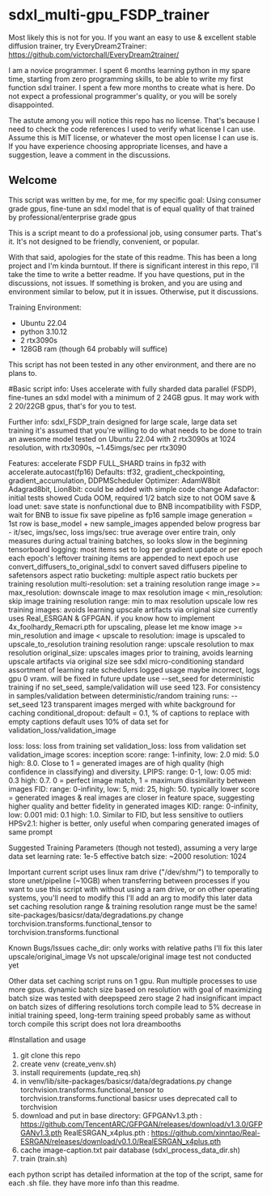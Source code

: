 # sdxl_multi-gpu_FSDP_trainer
Most likely this is not for you.
If you want an easy to use & excellent stable diffusion trainer, try EveryDream2Trainer:
https://github.com/victorchall/EveryDream2trainer/

I am a novice programmer.
I spent 6 months learning python in my spare time, starting from zero programming skills, to be able to write my first function sdxl trainer.
I spent a few more months to create what is here.
Do not expect a professional programmer's quality, or you will be sorely disappointed.

The astute among you will notice this repo has no license.
That's because I need to check the code references I used to verify what license I can use.
Assume this is MIT license, or whatever the most open license I can use is.
If you have experience choosing appropriate licenses, and have a suggestion, leave a comment in the discussions.


## Welcome
This script was written by me, for me, for my specific goal: Using consumer grade gpus, fine-tune an sdxl model that is of equal quality of that trained by professional/enterprise grade gpus

This is a script meant to do a professional job, using consumer parts.  That's it.  It's not designed to be friendly, convenient, or popular.


With that said, apologies for the state of this readme. This has been a long project and I'm kinda burntout.  If there is significant interest in this repo, I'll take the time to write a better readme.  If you have questions, put in the discussions, not issues.  If something is broken, and you are using and environment similar to below, put it in issues.  Otherwise, put it discussions.


Training Environment:

- Ubuntu 22.04
- python 3.10.12
- 2 rtx3090s
- 128GB ram (though 64 probably will suffice)


This script has not been tested in any other environment, and there are no plans to.

#Basic script info:
Uses accelerate with fully sharded data parallel (FSDP), fine-tunes an sdxl model with a minimum of 2 24GB gpus.
It may work with 2 20/22GB gpus, that's for you to test.

Further info:
sdxl_FSDP_train
    designed for large scale, large data set training
    it's assumed that you're willing to do what needs to be done to train an awesome model
    tested on Ubuntu 22.04 with 2 rtx3090s
    at 1024 resolution, with rtx3090s, ~1.45imgs/sec per rtx3090

Features:
    accelerate FSDP FULL_SHARD
    trains in fp32 with accelerate.autocast(fp16)
    Defaults: tf32, gradient_checkpointing, gradient_accumulation, DDPMScheduler
    Optimizer: AdamW8bit
        Adagrad8bit, Lion8bit: could be added with simple code change
        Adafactor: initial tests showed Cuda OOM, required 1/2 batch size to not OOM
    save & load unet: save state is nonfunctional due to BNB incompatibility with FSDP, wait for BNB to issue fix
    save pipeline as fp16
    sample image generation = 1st row is base_model + new sample_images appended below
    progress bar - it/sec, imgs/sec, loss
        imgs/sec: true average over entire train, only measures during actual training batches, so looks slow in the beginning
    tensorboard logging: most items set to log per gradient update or per epoch
    each epoch's leftover training items are appended to next epoch
    use convert_diffusers_to_original_sdxl to convert saved diffusers pipeline to safetensors
    aspect ratio bucketing: multiple aspect ratio buckets per training resolution
    multi-resolution: set a training resolution range
        image >= max_resolution: downscale image to max resolution
  		  image < min_resolution: skip image
            training resolution range: min to max resolution
    upscale low res training images: avoids learning upscale artifacts via original size
        currently uses Real_ESRGAN & GFPGAN.
            if you know how to implement 4x_foolhardy_Remacri.pth for upscaling, please let me know
        image >= min_resolution and image < upscale to resolution:
			      image is upscaled to upscale_to_resolution
		training resolution range: upscale resolution to max resolution
    original_size: upscales images prior to training, avoids learning upscale artifacts via original size
        see sdxl micro-conditioning
    standard assortment of learning rate schedulers
    logged usage maybe incorrect, logs gpu 0 vram.  will be fixed in future update
    use --set_seed for deterministic training
        if no set_seed, sample/validation will use seed 123.
        For consistency in samples/validation between deterministic/random training runs: --set_seed 123
    transparent images merged with white background for caching
    conditional_dropout: default = 0.1, % of captions to replace with empty captions
    default uses 10% of data set for validation_loss/validation_image

loss:
    loss: loss from training set
    validation_loss: loss from validation set
validation_image scores:
    inception score: range: 1-infinity, low: 2.0 mid: 5.0 high: 8.0. Close to 1 = generated images are of high quality (high confidence in classifying) and diversity. 
    LPIPS: range: 0-1, low: 0.05 mid: 0.3 high: 0.7.  0 = perfect image match, 1 = maximum dissimilarity between images
    FID: range: 0-infinity, low: 5, mid: 25, high: 50. typically lower score = generated images & real images are closer in feature space, suggesting higher quality and better fidelity in generated images
    KID: range: 0-infinity, low: 0.001 mid: 0.1 high: 1.0. Similar to FID, but less sensitive to outliers
    HPSv2.1: higher is better, only useful when comparing generated images of same prompt

Suggested Training Parameters (though not tested), assuming a very large data set
    learning rate: 1e-5
    effective batch size: ~2000
    resolution: 1024

Important
    current script uses linux ram drive ("/dev/shm/") to temporally to store unet/pipeline (~10GB) when transferring between processes
        if you want to use this script with without using a ram drive, or on other operating systems, you'll need to modify this
        I'll add an arg to modify this later
    data set caching resolution range & training resolution range must be the same!
    site-packages/basicsr/data/degradations.py
        change torchvision.transforms.functional_tensor to torchvision.transforms.functional

Known Bugs/Issues
    cache_dir: only works with relative paths
        I'll fix this later
    upscale/original_image Vs not upscale/original image test not conducted yet

Other
    data set caching script runs on 1 gpu.  Run multiple processes to use more gpus.
    dynamic batch size based on resolution with goal of maximizing batch size was tested with deepspeed zero stage 2
        had insignificant impact on batch sizes of differing resolutions
    torch compile lead to 5% decrease in initial training speed, long-term training speed probably same as without torch compile
    this script does not lora dreambooths

#Installation and usage
  1) git clone this repo
  2) create venv (create_venv.sh)
  3) install requirements (update_req.sh)
  4) in venv/lib/site-packages/basicsr/data/degradations.py
       change torchvision.transforms.functional_tensor to torchvision.transforms.functional
       basicsr uses deprecated call to torchvision
  5) download and put in base directory:
      GFPGANv1.3.pth : https://github.com/TencentARC/GFPGAN/releases/download/v1.3.0/GFPGANv1.3.pth
      RealESRGAN_x4plus.pth : https://github.com/xinntao/Real-ESRGAN/releases/download/v0.1.0/RealESRGAN_x4plus.pth
  7) cache image-caption.txt pair database (sdxl_process_data_dir.sh)
  8) train (train.sh)

each python script has detailed information at the top of the script, same for each .sh file.
they have more info than this readme.
